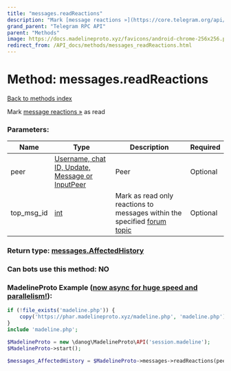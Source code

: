 ```yaml
---
title: "messages.readReactions"
description: "Mark [message reactions »](https://core.telegram.org/api/reactions) as read"
grand_parent: "Telegram RPC API"
parent: "Methods"
image: https://docs.madelineproto.xyz/favicons/android-chrome-256x256.png
redirect_from: /API_docs/methods/messages_readReactions.html
---
```

# Method: messages.readReactions
[Back to methods index](index.html)



Mark [message reactions »](https://core.telegram.org/api/reactions) as read

### Parameters:

| Name     |    Type       | Description | Required |
|----------|---------------|-------------|----------|
|peer|[Username, chat ID, Update, Message or InputPeer](/API_docs/types/InputPeer.html) | Peer | Optional|
|top\_msg\_id|[int](/API_docs/types/int.html) | Mark as read only reactions to messages within the specified [forum topic](https://core.telegram.org/api/forum#forum-topics) | Optional|


### Return type: [messages.AffectedHistory](/API_docs/types/messages.AffectedHistory.html)

### Can bots use this method: **NO**


### MadelineProto Example ([now async for huge speed and parallelism!](https://docs.madelineproto.xyz/docs/ASYNC.html)):


```php
if (!file_exists('madeline.php')) {
    copy('https://phar.madelineproto.xyz/madeline.php', 'madeline.php');
}
include 'madeline.php';

$MadelineProto = new \danog\MadelineProto\API('session.madeline');
$MadelineProto->start();

$messages_AffectedHistory = $MadelineProto->messages->readReactions(peer: InputPeer, top_msg_id: int, );
```

